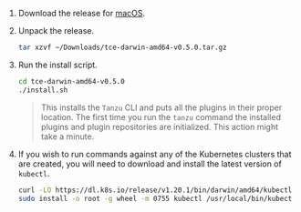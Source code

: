 1. Download the release for [macOS](https://github.com/vmware-tanzu/tce/releases/download/v0.5.0/tce-darwin-amd64-v0.5.0.tar.gz).

1. Unpack the release.

    ```sh
    tar xzvf ~/Downloads/tce-darwin-amd64-v0.5.0.tar.gz
    ```

1. Run the install script.

    ```sh
    cd tce-darwin-amd64-v0.5.0
    ./install.sh
    ```

    > This installs the `Tanzu` CLI and puts all the plugins in their proper location.
    > The first time you run the `tanzu` command the installed plugins and plugin repositories are initialized. This action might take a minute.

1. If you wish to run commands against any of the Kubernetes clusters that are created, you will need to download and install the latest version of `kubectl`.

    ```sh
    curl -LO https://dl.k8s.io/release/v1.20.1/bin/darwin/amd64/kubectl
    sudo install -o root -g wheel -m 0755 kubectl /usr/local/bin/kubectl
    ```
